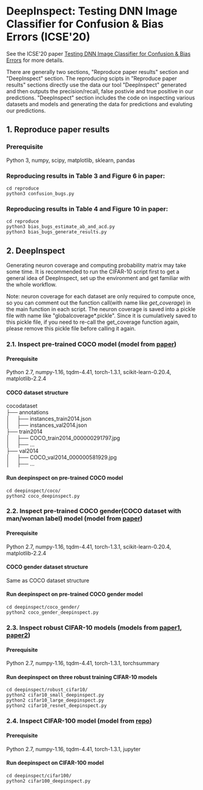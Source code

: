 # DeepInspect: Testing DNN Image Classifier for Confusion & Bias Errors  (ICSE'20)
See the ICSE'20 paper [Testing DNN Image Classifier for Confusion & Bias Errors](https://arxiv.org/pdf/1905.07831.pdf) for more details.

There are generally two sections, "Reproduce paper results" section and "DeepInspect" section. The reproducing scipts in "Reproduce paper results" sections directly use the data our tool "DeepInspect" generated and then outputs the precision/recall, false postivie and true positive in our predictions. "DeepInspect" section includes the code on inspecting various datasets and models and generating the data for predictions and evaluting our predictions.

## 1. Reproduce paper results

### Prerequisite
Python 3, numpy, scipy, matplotlib, sklearn, pandas

### Reproducing results in Table 3 and Figure 6 in paper:  
```
cd reproduce
python3 confusion_bugs.py
```

### Reproducing results in Table 4 and Figure 10 in paper:
```
cd reproduce
python3 bias_bugs_estimate_ab_and_acd.py
python3 bias_bugs_generate_results.py
```
## 2. DeepInspect
Generating neuron coverage and computing probability matrix may take some time. It is recommended to run the CIFAR-10 script first to get a general idea of DeepInspect, set up the environment and get familiar with the whole workflow. 

Note: neuron coverage for each dataset are only required to compute once, so you can comment out the function call(with name like *get_coverage*) in the main function in each script. The neuron coverage is saved into a pickle file with name like "globalcoverage*.pickle". Since it is cumulatively saved to this pickle file, if you need to re-call the get_coverage function again, please remove this pickle file before calling it again.
### 2.1. Inspect pre-trained COCO model (model from [paper](https://arxiv.org/abs/1707.09457))
#### Prerequisite
Python 2.7, numpy-1.16, tqdm-4.41, torch-1.3.1, scikit-learn-0.20.4, matplotlib-2.2.4

#### COCO dataset structure
cocodataset  
├── annotations  
│   &nbsp;&nbsp;&nbsp;&nbsp;├── instances_train2014.json             
│   &nbsp;&nbsp;&nbsp;&nbsp;├── instances_val2014.json  
├── train2014                    
│   &nbsp;&nbsp;&nbsp;&nbsp;├── COCO_train2014_000000291797.jpg      
│   &nbsp;&nbsp;&nbsp;&nbsp;├── ...     
├── val2014                   
│   &nbsp;&nbsp;&nbsp;&nbsp;├── COCO_val2014_000000581929.jpg               
│   &nbsp;&nbsp;&nbsp;&nbsp;├── ...                    
#### Run deepinspect on pre-trained COCO model
```
cd deepinspect/coco/
python2 coco_deepinspect.py
```

### 2.2. Inspect pre-trained COCO gender(COCO dataset with man/woman label) model (model from [paper](https://arxiv.org/abs/1707.09457))
#### Prerequisite
Python 2.7, numpy-1.16, tqdm-4.41, torch-1.3.1, scikit-learn-0.20.4, matplotlib-2.2.4

#### COCO gender dataset structure
Same as COCO dataset structure

#### Run deepinspect on pre-trained COCO gender model
```
cd deepinspect/coco_gender/
python2 coco_gender_deepinspect.py
```


### 2.3. Inspect robust CIFAR-10 models (models from [paper1](http://papers.nips.cc/paper/8060-scaling-provable-adversarial-defenses.pdf), [paper2](https://arxiv.org/abs/1811.02625))
#### Prerequisite
Python 2.7, numpy-1.16, tqdm-4.41, torch-1.3.1, torchsummary

#### Run deepinspect on three robust training CIFAR-10 models
```
cd deepinspect/robust_cifar10/
python2 cifar10_small_deepinspect.py
python2 cifar10_large_deepinspect.py
python2 cifar10_resnet_deepinspect.py
```

### 2.4. Inspect CIFAR-100 model (model from [repo](https://github.com/aaron-xichen/pytorch-playground))
#### Prerequisite
Python 2.7, numpy-1.16, tqdm-4.41, torch-1.3.1, jupyter

#### Run deepinspect on CIFAR-100 model
```
cd deepinspect/cifar100/
python2 cifar100_deepinspect.py
```

